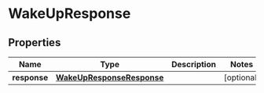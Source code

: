 # WakeUpResponse

## Properties
Name | Type | Description | Notes
------------ | ------------- | ------------- | -------------
**response** | [**WakeUpResponseResponse**](WakeUpResponseResponse.md) |  |  [optional]

